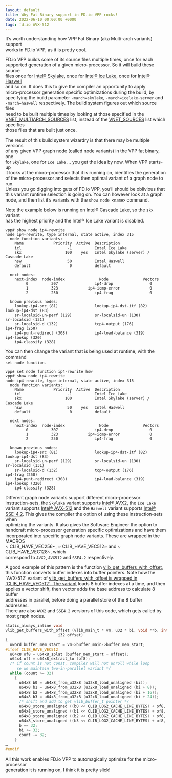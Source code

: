 ```yaml
---
layout: default
title: Why Fat Binary support in FD.io VPP rocks!
date: 2022-06-10 00:00:00 +0000
tags: fd.io AVX-512
---
```


It’s worth understanding how VPP Fat Binary (aka Multi-arch variants) support  
works in FD.io VPP, as it is pretty cool.  

FD.io VPP builds some of its source files multiple times, once for each  
supported generation of a given micro-processor. So it will build these source  
files once for [Intel® Skylake](https://en.wikipedia.org/wiki/Skylake_(microarchitecture)), once for [Intel® Ice Lake](https://en.wikipedia.org/wiki/Ice_Lake_(microprocessor)), once for [Intel® Haswell](https://en.wikipedia.org/wiki/Haswell_(microarchitecture))  
and so on. It does this to give the compiler an opportunity to apply  
micro-processor generation specific optimizations during the build, by  
specifying the build parameter `-march=skylake`, `-march=icelake-server` and  
`-march=haswell` respectively. The build system figures out which source files  
need to be built multiple times by looking at those specified in the  
[VNET\_MULTIARCH\_SOURCES](https://git.fd.io/vpp/tree/src/vnet/CMakeLists.txt) list, instead of the [VNET\_SOURCES](https://git.fd.io/vpp/tree/src/vnet/CMakeLists.txt) list which specifies  
those files that are built just once.  

The result of this build system wizardry is that there may be multiple versions  
of any given VPP graph node (called node variants) in the VPP fat binary, one  
for `Skylake`, one for `Ice Lake` … you get the idea by now. When VPP starts-up  
it looks at the micro-processor that it is running on, identifies the generation  
of the micro-processor and selects then optimal variant of a graph node to run.  
Unless you go digging into guts of FD.io VPP, you’ll should be oblivious that  
this variant runtime selection is going on. You can however look at a graph  
node, and then list it’s variants with the `show node <name>` command.  

Note the example below is running on Intel® Cascade Lake, so the `skx` variant  
has the highest priority and the Intel® Ice Lake variant is disabled.  

    vpp# show node ip4-rewrite
    node ip4-rewrite, type internal, state active, index 315
      node function variants:
        Name             Priority  Active  Description
        icl                    -1          Intel Ice Lake
        skx                   100    yes   Intel Skylake (server) / Cascade Lake
        hsw                    50          Intel Haswell
        default                 0          default
    
      next nodes:
        next-index  node-index               Node               Vectors
             0          307                ip4-drop                0
             1          323             ip4-icmp-error             0
             2          250                ip4-frag                0
    
      known previous nodes:
        lookup-ip4-src (81)                lookup-ip4-dst-itf (82)            lookup-ip4-dst (83)
        sr-localsid-un-perf (129)          sr-localsid-un (130)               sr-localsid (131)
        sr-localsid-d (132)                tcp4-output (176)                  ip4-frag (250)
        ip4-punt-redirect (308)            ip4-load-balance (319)             ip4-lookup (320)
        ip4-classify (328)

You can then change the variant that is being used at runtime, with the command  
`set node function`.  

    vpp# set node function ip4-rewrite hsw
    vpp# show node ip4-rewrite
    node ip4-rewrite, type internal, state active, index 315
      node function variants:
        Name             Priority  Active  Description
        icl                    -1          Intel Ice Lake
        skx                   100          Intel Skylake (server) / Cascade Lake
        hsw                    50    yes   Intel Haswell
        default                 0          default
    
      next nodes:
        next-index  node-index               Node               Vectors
             0          307                ip4-drop                0
             1          323             ip4-icmp-error             0
             2          250                ip4-frag                0
    
      known previous nodes:
        lookup-ip4-src (81)                lookup-ip4-dst-itf (82)            lookup-ip4-dst (83)
        sr-localsid-un-perf (129)          sr-localsid-un (130)               sr-localsid (131)
        sr-localsid-d (132)                tcp4-output (176)                  ip4-frag (250)
        ip4-punt-redirect (308)            ip4-load-balance (319)             ip4-lookup (320)
        ip4-classify (328)

Different graph node variants support different micro-processor  
instruction-sets, the `Skylake` variant supports [Intel® AVX2](https://en.wikipedia.org/wiki/Advanced_Vector_Extensions), the `Ice Lake`  
variant supports [Intel® AVX-512](https://en.wikipedia.org/wiki/AVX-512) and the `Haswell` variant supports [Intel®  
SSE-4.2](https://en.wikipedia.org/wiki/SSE4). This gives the compiler the option of using these instruction-sets when  
optimizing the variants. It also gives the Software Engineer the option to  
handcraft micro-processor generation specific optimizations and have them  
incorporated into specific graph node variants. These are wrapped in the MACROS  
~ CLIB\_HAVE\_VEC256~, ~ CLIB\_HAVE\_VEC512~ and ~ CLIB\_HAVE\_VEC128~, which  
correspond to `AVX2`, `AVX512` and `SSE4.2` respectively.  

A good example of this pattern is the function [vlib\_get\_buffers\_with\_offset](https://git.fd.io/vpp/tree/src/vlib/buffer_funcs.h?id=542088597886df774e63f841166721deeffef1c1),  
this function converts buffer indexes into buffer pointers. Note how the  
\`AVX-512\` variant of [vlib\_get\_buffers\_with\_offset is wrapped in  
\`CLIB\_HAVE\_VEC512\`. The variant](https://git.fd.io/vpp/tree/src/vlib/buffer_funcs.h?id=542088597886df774e63f841166721deeffef1c1) loads 8 buffer indexes at a time, and then  
applies a vector shift, then vector adds the base address to calculate 8 buffer  
addresses in parallel, before doing a parallel store of the 8 buffer addresses.  
There are also `AVX2` and `SSE4.2` versions of this code, which gets called by  
most graph nodes.  

```C
static_always_inline void
vlib_get_buffers_with_offset (vlib_main_t * vm, u32 * bi, void **b, int count,
                       i32 offset)
{
  uword buffer_mem_start = vm->buffer_main->buffer_mem_start;
#ifdef CLIB_HAVE_VEC512
  u64x8 of8 = u64x8_splat (buffer_mem_start + offset);
  u64x4 off = u64x8_extract_lo (of8);
  /* if count is not const, compiler will not unroll while loop
     se we maintain two-in-parallel variant */
  while (count >= 32)
    {
      u64x8 b0 = u64x8_from_u32x8 (u32x8_load_unaligned (bi));
      u64x8 b1 = u64x8_from_u32x8 (u32x8_load_unaligned (bi + 8));
      u64x8 b2 = u64x8_from_u32x8 (u32x8_load_unaligned (bi + 16));
      u64x8 b3 = u64x8_from_u32x8 (u32x8_load_unaligned (bi + 24));
      /* shift and add to get vlib_buffer_t pointer */
      u64x8_store_unaligned ((b0 << CLIB_LOG2_CACHE_LINE_BYTES) + of8, b);
      u64x8_store_unaligned ((b1 << CLIB_LOG2_CACHE_LINE_BYTES) + of8, b + 8);
      u64x8_store_unaligned ((b2 << CLIB_LOG2_CACHE_LINE_BYTES) + of8, b + 16);
      u64x8_store_unaligned ((b3 << CLIB_LOG2_CACHE_LINE_BYTES) + of8, b + 24);
      b += 32;
      bi += 32;
      count -= 32;
    }
…
#endif
```

All this work enables FD.io VPP to automagically optimize for the micro-processor  
generation it is running on, I think it is pretty slick!  
